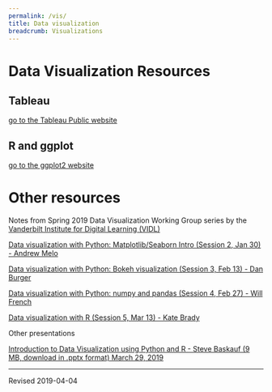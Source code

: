 ```yaml
---
permalink: /vis/
title: Data visualization
breadcrumb: Visualizations
---
```


# Data Visualization Resources

## Tableau

[go to the Tableau Public website](https://public.tableau.com/en-us/s/)

## R and ggplot

[go to the ggplot2 website](https://ggplot2.tidyverse.org/index.html)

# Other resources

Notes from Spring 2019 Data Visualization Working Group series by the [Vanderbilt Institute for Digital Learning (VIDL)](https://wp0.vanderbilt.edu/vidl/)

[Data visualization with Python: Matplotlib/Seaborn Intro (Session 2, Jan 30) - Andrew Melo](https://github.com/PerilousApricot/jupyterhub_matplotlib_seaborn)

[Data visualization with Python: Bokeh visualization (Session 3, Feb 13) - Dan Burger](https://gist.github.com/danburger/4fbac0224cf736b2f2ed032977a17e7f)

[Data visualization with Python: numpy and pandas (Session 4, Feb 27) - Will French](https://github.com/frenchwr/data_viz_wg)

[Data visualization with R (Session 5, Mar 13) - Kate Brady](https://github.com/kbrady/data_viz_working_group_r_talk)

Other presentations

[Introduction to Data Visualization using Python and R - Steve Baskauf (9 MB, download in .pptx format) March 29, 2019](resource/vis-workshop.pptx)

----
Revised 2019-04-04
